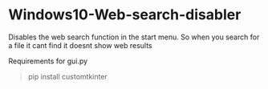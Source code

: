 # Windows10-Web-search-disabler
Disables the web search function in the start menu.
So when you search for a file it cant find it doesnt show web results

Requirements for gui.py
> pip install customtkinter
